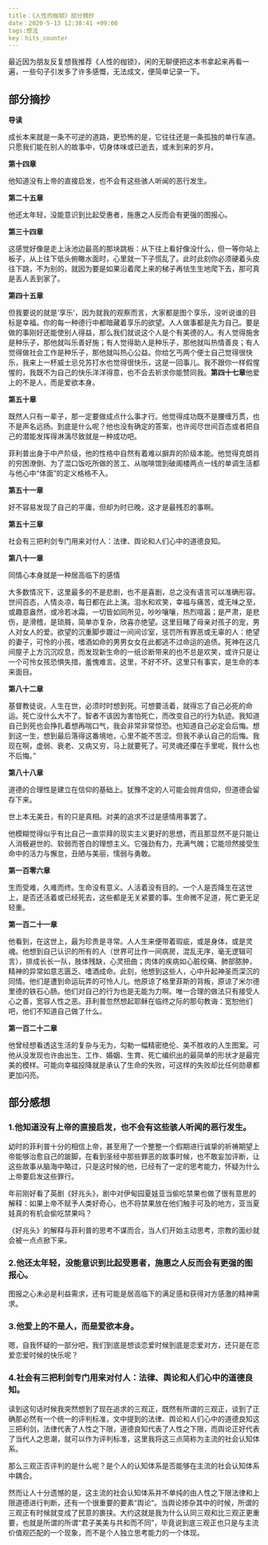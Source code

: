 ```yaml
---
title：《人性的枷锁》部分摘抄
date：2020-5-13 12:38:41 +09:00
tags:想法
key：hits_counter
---
```


最近因为朋友反复想我推荐《人性的枷锁》，闲的无聊便把这本书拿起来再看一遍，一些句子引发多了许多感慨，无法成文，便简单记录一下。

## 部分摘抄

**导读**

成长本来就是一条不可逆的道路，更恐怖的是，它往往还是一条孤独的单行车道。只愿我们能在别人的故事中，切身体味或已逝去，或未到来的岁月。

**第十四章**

他知道没有上帝的直接启发，也不会有这些骇人听闻的恶行发生。

**第二十五章**

他还太年轻，没能意识到比起受惠者，施惠之人反而会有更强的图报心。

**第三十四章**

这感觉好像是走上泳池边最高的那块跳板：从下往上看好像没什么，但一等你站上板子，从上往下低头俯瞰水面时，心里就一下子慌乱了。此时此刻你必须硬着头皮往下跳，不为别的，就因为要是如果沿着爬上来的梯子再怯生生地爬下去，那可真是丢人丢到家了。

**第四十五章**

但我要说的就是‘享乐’，因为就我的观察而言，大家都是图个享乐，没听说谁的目标是幸福。你的每一种德行中都暗藏着享乐的欲望。人人做事都是先为自己。要是做的事刚好还能使别人得益，那么我们就说这个人是个有美德的人。有人觉得施舍是种乐子，那他就叫乐善好施；有人觉得助人是种乐子，那他就叫热情善良；有人觉得做社会工作是种乐子，那他就叫热心公益。你给乞丐两个便士自己觉得很快乐，我来上一杯威士忌兑苏打水也觉得很快乐，这是一回事儿。我不跟你一样假惺惺的，我既不为自己的快乐洋洋得意，也不会去祈求你能赞同我。**第四十七章**他爱上的不是人，而是爱欲本身。

**第五十章**

既然人只有一辈子，那一定要做成点什么事才行。他觉得成功既不是腰缠万贯，也不是声名远扬。到底是什么呢？他也没有确定的答案，也许阅尽世间百态或者把自己的潜能发挥得淋漓尽致就是一种成功吧。

菲利普出身于中产阶级，他的性格中自然有着难以摒弃的阶级本能。他觉得克朗肖的穷困潦倒、为了混口饭吃所做的苦工、从咖啡馆到破阁楼两点一线的单调生活都与他心中“体面”的定义格格不入。

**第五十一章**

好不容易发现了自己的平庸，但却为时已晚，这才是最残忍的事啊。

**第五十三章**

社会有三把利剑专门用来对付人：法律、舆论和人们心中的道德良知。

**第八十一章**

同情心本身就是一种居高临下的感情

大多数情况下，这里最多的不是悲剧，也不是喜剧，总之没有语言可以准确形容。世间百态，人情炎凉，每日都在此上演。泪水和欢笑，幸福与痛苦，或无味之至，或趣意盎然，或冷若冰霜，一切皆如同所见，吵吵嚷嚷，热烈喧嚣；是严肃，是悲伤，是滑稽，是琐屑，简单亦复杂，欣喜亦绝望。这里目睹了母亲对孩子的宠，男人对女人的爱。欲望的沉重脚步踱过一间间诊室，惩罚所有罪恶或无辜的人：绝望的妻子，可怜的小孩，嗜酒如命的男男女女在此都逃不过命运的追债。死神在这几间屋子上方沉沉叹息，而发现新生命的一纸诊断带来的也不总是欢笑，或许只是让一个可怜女孩恐惧失措，羞愧难言。这里，不好不坏。这里只有事实，是生命的本来面目。

**第八十二章**

基督教徒说，人生在世，必须时时想到死。可想要活着，就得忘了自己必死的命运。死亡没什么大不了。智者不该因为害怕死亡，而改变自己的行为轨迹。我知道自己到死也会挣扎着想再喘口气，我会非常非常惊恐。也知道自己必定会后悔。想到这一生，想到最后落得这番境地，心里不能不苦涩。但我不承认自己的后悔。我现在啊，虚弱、衰老、又病又穷，马上就要死了。可灵魂还攥在手里呢，我什么也不后悔。”

**第八十八章**

道德的合理性是建立在信仰的基础上。犹豫不定的人可能会抛弃信仰，但道德会留存下来。

世上本无美丑，有的只是真相。对美的追求不过是感情用事罢了。

他模糊觉得似乎有比自己一直崇拜的现实主义更好的思想，而且那显然不是只能让人消极避世的、软弱而苍白的理想主义。它强劲有力，充满气魄；它能坦然接受生命中的活力与懈怠，丑陋与美丽，懦弱与勇敢。

**第一百零六章**

生而受难，久难而终。生命没有意义。人活着没有目的。一个人是否降生在这世上，是否还活着或已经死去，这些都是无关紧要的事。生命微不足道，死亡更无足轻重。

**第一百二十一章**

他看到，在这世上，最为珍贵是寻常。人人生来便带着瑕疵，或是身体，或是灵魂。他想到自己认识的所有的人（世界可比作一间病房，混乱无序，毫无逻辑可言），排成长长一队，肢体残缺，心灵扭曲；肉体的疾病如心脏绞痛、肺部脓肿，精神的异常如意志匮乏、嗜酒成命。此刻，他想到这些人，心中升起神圣而深沉的同情。他们是遭到命运玩弄的可怜人儿。他原谅了格里菲斯的背叛，原谅了米尔德里德的铁石心肠。他们对自己的行为也是无能为力啊。唯一合理的做法只有接受人心之善，宽容人性之恶。菲利普忽然想起耶稣在临终之际的那句教诲：宽恕他们吧，他们不知道自己做了什么。

**第一百二十二章**

他曾经想看透这生活的复杂与无为，勾勒一幅精密绝伦、美不胜收的人生图案。可他从没发现也许由出生、工作、婚姻、生育、死亡编织出的最简单的形状才是最完美的模样。可能向幸福投降就是承认了生命的失败，可这样的失败却比任何勋章都更加闪亮。

## 部分感想

### 1.他知道没有上帝的直接启发，也不会有这些骇人听闻的恶行发生。

幼时的菲利普十分的相信上帝，甚至用了一个整整一个假期进行诚挚的祈祷期望上帝能够治愈自己的跛脚，在看到圣经中那些罪恶的故事时候，也不敢妄加评断，让这些故事从脑海中略过，只是这时候的他，已经有了一定的思考能力，怀疑为什么上帝要启发这些罪行。

年前刚好看了英剧《好兆头》，剧中对伊甸园夏娃亚当偷吃禁果也做了很有意思的解释：如果上帝不赋予人类好奇心，也不将禁果放在他们触手可及的地方，亚当夏娃真的有机会偷吃禁果吗？

《好兆头》的解释与菲利普的思考不谋而合，当人们开始主动思考，宗教的面纱就会被一点点掀下来。

### 2.他还太年轻，没能意识到比起受惠者，施惠之人反而会有更强的图报心。

图报之心未必是利益需求，还有可能是居高临下的满足感和获得对方感激的精神需求。

### 3.他爱上的不是人，而是爱欲本身。

嗯，自我怀疑的一部分吧，我们到底是想谈恋爱时候到底是恋爱对方，还只是在恋爱恋爱时候的快乐呢？

### 4.社会有三把利剑专门用来对付人：法律、舆论和人们心中的道德良知。

读到这句话时候我突然想到了现在追求的三观正，既然有所谓的三观正，谈到了正确那必然有一个统一的评判标准，文中提到的法律、舆论和人们心中的道德良知这三把利剑，法律代表了人性之下限，道德良知代表了人性之下限，而舆论正好代表了当代人之思潮，就可以作为评判标准，这里我将这三点简称为主流的社会认知体系。

那么三观正否评判的是什么呢？是个人的认知体系是否能够在主流的社会认知体系中耦合。

然而让人十分遗憾的是，这主流的社会认知体系并不单纯的由人性之下限法律和上限道德进行判断，还有一个很重要的要素“舆论“。当舆论掺杂其中的时候，所谓的三观正有时候就变成了民意的裹挟。大约这就是我为什么认同三观和比三观正更重要，也就是所谓的所谓“君子美美与共和而不同”，毕竟说到底三观正也只是与主流价值观匹配的一个现象，而不是个人独立思考能力的一个体现。

